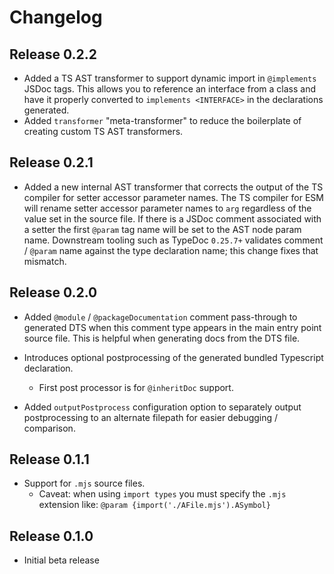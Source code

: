 # Changelog
## Release 0.2.2
- Added a TS AST transformer to support dynamic import in `@implements` JSDoc tags. This allows you to reference
an interface from a class and have it properly converted to `implements <INTERFACE>` in the declarations generated.
- Added `transformer` "meta-transformer" to reduce the boilerplate of creating custom TS AST transformers.

## Release 0.2.1
- Added a new internal AST transformer that corrects the output of the TS compiler for setter accessor parameter names.
  The TS compiler for ESM will rename setter accessor parameter names to `arg` regardless of the value set in the source
  file. If there is a JSDoc comment associated with a setter the first `@param` tag name will be set to the AST node
  param name. Downstream tooling such as TypeDoc `0.25.7+` validates comment / `@param` name against the type declaration
  name; this change fixes that mismatch.

## Release 0.2.0
- Added `@module` / `@packageDocumentation` comment pass-through to generated DTS when this comment type appears in the main entry point source
file. This is helpful when generating docs from the DTS file.

- Introduces optional postprocessing of the generated bundled Typescript declaration.
  - First post processor is for `@inheritDoc` support.

- Added `outputPostprocess` configuration option to separately output postprocessing to an alternate filepath for
  easier debugging / comparison.

## Release 0.1.1
- Support for `.mjs` source files.
  - Caveat: when using `import types` you must specify the `.mjs` extension like: `@param {import('./AFile.mjs').ASymbol}`

## Release 0.1.0
- Initial beta release
